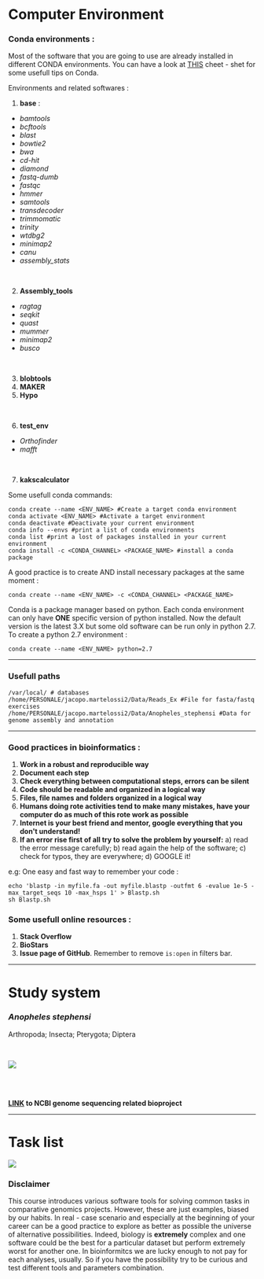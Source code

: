 # Computer Environment

### Conda environments :

Most of the software that you are going to use are already installed in different CONDA environments. You can have a look at [THIS](https://docs.conda.io/projects/conda/en/4.6.0/_downloads/52a95608c49671267e40c689e0bc00ca/conda-cheatsheet.pdf) cheet - shet for some usefull tips on Conda. 

Environments and related softwares :

  1. **base**  :
  * *bamtools* 
  * *bcftools*
  * *blast*
  * *bowtie2*
  * *bwa*
  * *cd-hit*
  * *diamond*
  * *fastq-dumb*
  * *fastqc*
  * *hmmer*
  * *samtools*
  * *transdecoder*
  * *trimmomatic*
  * *trinity*
  * *wtdbg2*
  * *minimap2*
  * *canu*
  * *assembly_stats*

<br/>
  
  2. **Assembly_tools**
  * *ragtag*
  * *seqkit*
  * *quast*
  * *mummer*
  * *minimap2*
  * *busco*
  
<br/>

  3. **blobtools**
  4. **MAKER**
  5. **Hypo**

<br/>  

  6. **test_env**
  * *Orthofinder*
  * *mafft*

<br/> 
  
  7. **kakscalculator**
  

Some usefull conda commands:

```
conda create --name <ENV_NAME> #Create a target conda environment
conda activate <ENV_NAME> #Activate a target environment
conda deactivate #Deactivate your current environment
conda info --envs #print a list of conda environments
conda list #print a lost of packages installed in your current environment
conda install -c <CONDA_CHANNEL> <PACKAGE_NAME> #install a conda package
```

A good practice is to create AND install necessary packages at the same moment :

```
conda create --name <ENV_NAME> -c <CONDA_CHANNEL> <PACKAGE_NAME>
```

Conda is a package manager based on python. Each conda environment can only have **ONE** specific version of python installed. Now the default version is the latest 3.X but some old software can be run only in python 2.7. To create a python 2.7 environment :

```
conda create --name <ENV_NAME> python=2.7
```

---

### Usefull paths

```
/var/local/ # databases
/home/PERSONALE/jacopo.martelossi2/Data/Reads_Ex #File for fasta/fastq exercises
/home/PERSONALE/jacopo.martelossi2/Data/Anopheles_stephensi #Data for genome assembly and annotation
```

---

### Good practices in bioinformatics :

  1. **Work in a robust and reproducible way**
  2. **Document each step**
  3. **Check everything between computational steps, errors can be silent**
  4. **Code should be readable and organized in a logical way**
  5. **Files, file names and folders organized in a logical way**
  6. **Humans doing rote activities tend to make many mistakes, have your computer do as much of this rote work as possible**
  7. **Internet is your best friend and mentor, google everything that you don't understand!**
  8. **If an error rise first of all try to solve the problem by yourself:** a) read the error message carefully; b) read again the help of the software; c) check for typos, they are everywhere; d) GOOGLE it!

e.g: One easy and fast way to remember your code :

```
echo 'blastp -in myfile.fa -out myfile.blastp -outfmt 6 -evalue 1e-5 -max_target_seqs 10 -max_hsps 1' > Blastp.sh
sh Blastp.sh
```

### Some usefull online resources :

  1. **Stack Overflow**
  2. **BioStars**
  3. **Issue page of GitHub**. Remember to remove ```is:open``` in filters bar.
  
---
  
# Study system

### *Anopheles stephensi* 
Arthropoda; Insecta; Pterygota; Diptera

<br/>

![](https://raw.githubusercontent.com/jacopoM28/CompOmics_2022/main/Figures/Aste.png)

<br/><br/>

**[LINK](https://www.ncbi.nlm.nih.gov/bioproject/PRJNA629843/) to NCBI genome sequencing related bioproject**

---

# Task list

![](https://raw.githubusercontent.com/jacopoM28/CompOmics_2022/main/Figures/Project_Task.png)



### Disclaimer
This course introduces various software tools for solving common tasks in comparative genomics projects. However, these are just examples, biased by our habits. In real - case scenario and especially at the beginning of your career can be a good practice to explore as better as possible the universe of alternative possibilities. Indeed, biology is **extremely** complex and one software could be the best for a particular dataset but perform extremely worst for another one. In bioinformitcs we are lucky enough to not pay for each analyses, usually. So if you have the possibility try to be curious and test different tools and parameters combination.  


